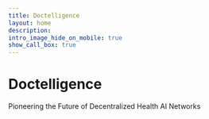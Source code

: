 ```yaml
---
title: Doctelligence
layout: home
description: 
intro_image_hide_on_mobile: true
show_call_box: true
---
```


# Doctelligence
Pioneering the Future of Decentralized Health AI Networks
